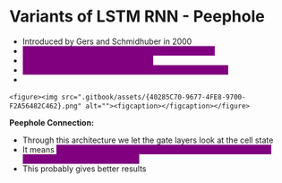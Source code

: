 # Variants of LSTM RNN - Peephole

* Introduced by Gers and Schmidhuber in 2000
* <mark style="color:purple;background-color:purple;">**Ct-1 has been passed to Input gate and forget gate**</mark>
* <mark style="color:purple;background-color:purple;">**Ct has been passed to output gate**</mark>
* <mark style="color:purple;background-color:purple;">**This connections are known as Peephole connections**</mark>
*

    <figure><img src=".gitbook/assets/{40285C70-9677-4FE8-9700-F2A56482C462}.png" alt=""><figcaption></figcaption></figure>

**Peephole Connection:**&#x20;

* Through this architecture we let the gate layers look at the cell state
* It means <mark style="color:purple;background-color:purple;">**we are also letting it look at the memory and then decide what to forget and what to add**</mark>
* This probably gives better results
